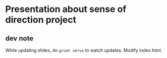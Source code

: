 # Presentation about sense of direction project

## dev note

While updating slides, do `grunt serve` to watch updates. Modify index.html.
